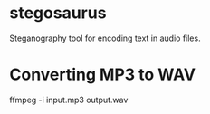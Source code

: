# stegosaurus
Steganography tool for encoding text in audio files. 

# Converting MP3 to WAV
ffmpeg -i input.mp3 output.wav
